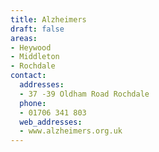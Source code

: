 ```yaml
---
title: Alzheimers
draft: false
areas:
- Heywood
- Middleton
- Rochdale
contact:
  addresses:
  - 37 -39 Oldham Road Rochdale
  phone:
  - 01706 341 803
  web_addresses:
  - www.alzheimers.org.uk
---
```


